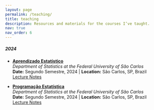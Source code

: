 ```yaml
---
layout: page
permalink: /teaching/
title: teaching
description: Resources and materials for the courses I’ve taught.
nav: true
nav_order: 6
---
```


##### 2024

- **[Aprendizado Estatístico](/teaching/2024-2-aprendizado_estatistico)**  
  _Department of Statistics at the Federal University of São Carlos_  
  **Date:** Segundo Semestre, 2024 | **Location:** São Carlos, SP, Brazil  
  [Lecture Notes]()

- **[Programação Estatística](/teaching/2024-2-programacao_estatistica)**  
  _Department of Statistics at the Federal University of São Carlos_  
  **Date:** Segundo Semestre, 2024 | **Location:** São Carlos, SP, Brazil  
  [Lecture Notes](https://thiagorr162.github.io/prog-estat)
